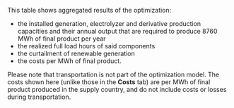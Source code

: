 This table shows aggregated results of the optimization:

- the installed generation, electrolyzer and derivative production capacities and their annual output that are required to produce 8760 MWh of final product per year
- the realized full load hours of said components  
- the curtailment of renewable generation
- the costs per MWh of final product.

Please note that transportation is not part of the optimization model. The costs shown here (unlike those in the **Costs** tab) are per MWh of final product produced in the supply country,  and do not include costs or losses during transportation.
